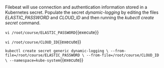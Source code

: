 Filebeat will use connection and authentication information stored in a Kubernetes secret.  Populate the secret *dynamic-logging* by editing the files *ELASTIC_PASSWORD* and *CLOUD_ID* and then running the *kubectl create secret* command.

`vi /root/course/ELASTIC_PASSWORD`{{execute}}

`vi /root/course/CLOUD_ID`{{execute}}

`kubectl create secret generic dynamic-logging \
    --from-file=/root/course/ELASTIC_PASSWORD \
    --from-file=/root/course/CLOUD_ID \
    --namespace=kube-system`{{execute}}

